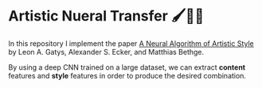 # Artistic Nueral Transfer 🖌️🎨🧠

In this repository I implement the paper [A Neural Algorithm of Artistic Style](https://arxiv.org/abs/1508.06576) by Leon A. Gatys, Alexander S. Ecker, and Matthias Bethge.

By using a deep CNN trained on a large dataset, we can extract **content** features and **style** features in order to produce the desired combination.
